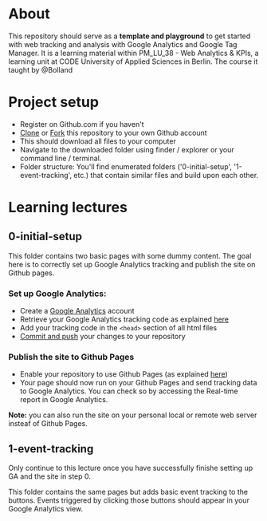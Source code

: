 # About

This repository should serve as a **template and playground** to get started with web tracking and analysis with Google Analytics and Google Tag Manager.
It is a learning material within PM_LU_38 - Web Analytics & KPIs, a learning unit at CODE University of Applied Sciences in Berlin. The course it taught by @Bolland

# Project setup

-  Register on Github.com if you haven't
-  [Clone](https://help.github.com/en/articles/cloning-a-repository) or [Fork](https://help.github.com/en/articles/fork-a-repo) this repository to your own Github account
-  This should download all files to your computer
-  Navigate to the downloaded folder using finder / explorer or your command line / terminal.
-  Folder structure: You'll find enumerated folders ('0-initial-setup', '1-event-tracking', etc.) that contain similar files and build upon each other.

# Learning lectures

## 0-initial-setup

This folder contains two basic pages with some dummy content. The goal here is to correctly set up Google Analytics tracking and publish the site on Github pages.

### Set up Google Analytics:

-  Create a [Google Analytics](https://analytics.google.com/) account
-  Retrieve your Google Analytics tracking code as explained [here](https://support.google.com/analytics/answer/1008080?visit_id=636885962702722888-2249578001&rd=1)
-  Add your tracking code in the `<head>` section of all html files
-  [Commit and push](https://stackoverflow.com/questions/2745076/what-are-the-differences-between-git-commit-and-git-push) your changes to your repository

### Publish the site to Github Pages

-  Enable your repository to use Github Pages (as explained [here](https://help.github.com/articles/configuring-a-publishing-source-for-github-pages/#enabling-github-pages-to-publish-your-site-from-master-or-gh-pages))
-  Your page should now run on your Github Pages and send tracking data to Google Analytics. You can check so by accessing the Real-time report in Google Analytics.

**Note:** you can also run the site on your personal local or remote web server insteaf of Github Pages.

## 1-event-tracking

Only continue to this lecture once you have successfully finishe setting up GA and the site in step 0.

This folder contains the same pages but adds basic event tracking to the buttons. Events triggered by clicking those buttons should appear in your Google Analytics view.
